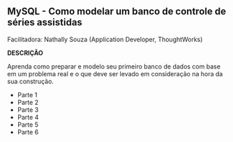 ## MySQL - Como modelar um banco de controle de séries assistidas
Facilitadora: Nathally Souza (Application Developer, ThoughtWorks)

**DESCRIÇÃO**

Aprenda como preparar e modelo seu primeiro banco de dados com base em um problema real e o que deve ser levado em consideração na hora da sua construção.

* Parte 1
* Parte 2
* Parte 3
* Parte 4
* Parte 5
* Parte 6
